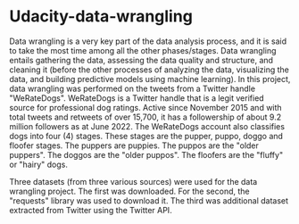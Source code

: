 # Udacity-data-wrangling
Data wrangling is a very key part of the data analysis process, and it is said to take the most time among all the other phases/stages. 
Data wrangling entails gathering the data, assessing the data quality and structure, and cleaning it (before the other processes of analyzing the data, visualizing the data, and building predictive models using machine learning).
In this project, data wrangling was performed on the tweets from a Twitter handle "WeRateDogs". WeRateDogs is a Twitter handle that is a legit verified source for professional dog ratings. Active since November 2015 and with total tweets and retweets of over 15,700, it has a followership of about 9.2 million followers as at June 2022. 
The WeRateDogs account also classifies dogs into four (4) stages. These stages are the pupper, puppo, doggo and floofer stages. The puppers are puppies. The puppos are the "older puppers". The doggos are the "older puppos". The floofers are the "fluffy" or "hairy" dogs.

Three datasets (from three various sources) were used for the data wrangling project.
The first was downloaded. For the second, the "requests" library was used to download it. The third was additional dataset extracted from Twitter using the Twitter API.
